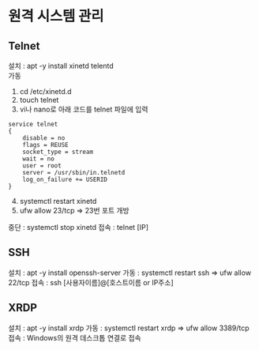# 원격 시스템 관리

## Telnet
설치 : apt -y install xinetd telentd   
가동   
1. cd /etc/xinetd.d
2. touch telnet
3. vi나 nano로 아래 코드를 telnet 파일에 입력
```
service telnet
{
    disable = no
    flags = REUSE
    socket_type = stream
    wait = no
    user = root
    server = /usr/sbin/in.telnetd
    log_on_failure += USERID
}
```
4. systemctl restart xinetd
5. ufw allow 23/tcp => 23번 포트 개방

중단 : systemctl stop xinetd
접속 : telnet [IP]

## SSH
설치 : apt -y install openssh-server
가동 : systemctl restart ssh => ufw allow 22/tcp
접속 : ssh [사용자이름]@[호스트이름 or IP주소]

## XRDP
설치 : apt -y install xrdp
가동 : systemctl restart xrdp => ufw allow 3389/tcp
접속 : Windows의 원격 데스크톱 연결로 접속